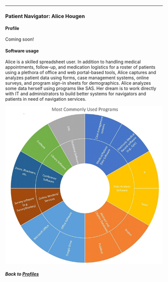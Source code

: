 ---
### Patient Navigator: Alice Hougen
#### Profile

Coming soon!
<br>

#### Software usage
Alice is a skilled spreadsheet user. In addition to handling medical appointments, follow-up, and medication logistics for a roster of patients using a plethora of office and web portal-based tools, Alice captures and analyzes patient data using forms, case management systems, online surveys, and program sign-in sheets for demographics. Alice analyzes some data herself using programs like SAS. Her dream is to work directly with IT and administrators to build better systems for navigators and patients in need of navigation services.

![](../../images/LayPatientNavigator_SC.jpg)

##### Back to [Profiles](index.md)
